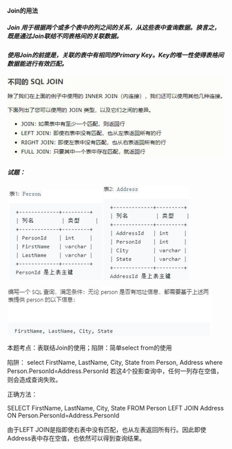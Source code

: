 #### Join的用法
##### Join 用于根据两个或多个表中的列之间的关系，从这些表中查询数据。换言之，既是通过Join联结不同表格间的关联数据。
##### 使用Join的前提是，关联的表中有相同的Primary Key。Key的唯一性使得表格间数据能进行有效匹配。

![](../Images/tb2a.jpg)

##### 试题：
![](../Images/tb2b.jpg) ![](../Images/tb2c.jpg)

![](../Images/tb2d.jpg)

本题考点：表联结Join的使用；陷阱：简单select from的使用

陷阱：
select FirstName, LastName, City, State from Person, Address where Person.PersonId=Address.PersonId
若这4个投影查询中，任何一列存在空值，则会造成查询失败。

正确方法：

SELECT FirstName, LastName, City, State FROM Person LEFT JOIN Address ON Person.PersonId=Address.PersonId

由于LEFT JOIN是指即使右表中没有匹配，也从左表返回所有行。因此即使Address表中存在空值，也依然可以得到查询结果。